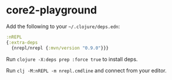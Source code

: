 # core2-playground

Add the following to your `~/.clojure/deps.edn`:

```clojure
:nREPL
{:extra-deps
  {nrepl/nrepl {:mvn/version "0.9.0"}}}
```

Run `clojure -X:deps prep :force true` to install deps.

Run `clj -M:nREPL -m nrepl.cmdline` and connect from your editor.
